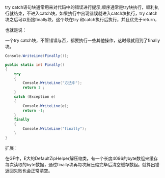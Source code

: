 try catch语句块通常用来对代码中的错误进行提示,顺序通常是try块执行，顺利执行就结束，不进入catch块，如果执行中出现错误就进入catch块执行，try catch块之后可以衔接finally块，这个块在try 和catch执行后执行，并且优先于return，

也就是说：

一个try catch块，不管错误与否，都要执行一些其他操作，这时候就用到了finally块。 

```c#
Console.WriteLine(Finally());

public static int Finally()
{
    try
    {
        Console.WriteLine("方法中");
        return 1 ;
    }
    catch (Exception e)
    {
        Console.WriteLine(e);
        return -1;
    }
    finally
    {
        Console.WriteLine("finally");
    }
}
```

扩展：

在GF中，E大的DefaultZipHelper解压缩类，有一个长度4096的byte数组来缓存每次读取的byte数据，通过finally块再每次解压缩完毕后清空缓存数组。就算出错返回失败也会正常清空。

